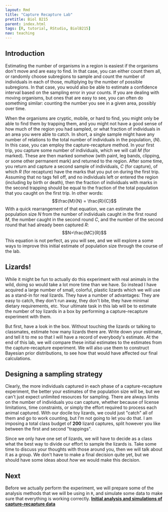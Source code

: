 ```yaml
---
layout: Rmd
title: "Capture Recapture Lab"
pretitle: Biol B215
parent: index.html
tags: [R, tutorial, RStudio, BiolB215]
nav: teaching
---
```






## Introduction
Estimating the number of organisms in a region is easiest if the organisms don't move and are easy to find. In that case, you can either count them all, or randomly choose subregions to sample and  count the number of individuals in each of those, multiplying by the number of possible subregions. In that case, you would also be able to estimate a confidence interval based on the sampling error in your counts. If you are dealing with moving organisms, but ones that are easy to see, you can often do something similar: counting the number you see in a given area, possibly over time.

When the organisms are cryptic, mobile, or hard to find, you might only be able to find them by trapping them, and you might not have a good sense of how much of the region you had sampled, or what fraction of individuals in an area you were able to catch. In short, a single sample might have any number of relations to the total number of individuals in the population, ($N$).  In this case, you can employ the capture-recapture method. In your first trip, you capture some number of individuals, which we will call $M$ (for marked). These are then marked somehow (with paint, leg bands, clipping, or some other permanent mark) and returned to the region. After some time, you return and capture a second sample of individuals, $C$ (for capture), of which $R$ (for recapture) have the marks that you put on during the first trip. Assuming that no tags fell off, and no individuals left or entered the region (including by birth or death), then the fraction of individuals with marks in the second trapping should be equal to the fraction of the total population that you caught on the first trip. In other words:
$$\frac{M}{N} = \frac{R}{C}$$
With a quick rearrangement of that equation, we can estimate the population size $N$ from the number of individuals caught in the first round $M$, the number caught in the second round $C$, and the number of the second round that had already been captured $R$:
$$N=\frac{MC}{R}$$
This equation is not perfect, as you will see, and we will explore a some ways to improve this initial estimate of population size through the course of the lab.

## Lizards!
While it might be fun to actually do this experiment with real animals in the wild, doing so would take a lot more time than we have. So instead I have acquired a large number of small, colorful, plastic lizards which we will use as a stand-in for real lizards. They have a number of advantages: They are easy to catch, they don't run away, they don't bite, they have minimal dietary requirements, etc. Your ultimate task in this lab will be to estimate the number of toy lizards in a box by performing a capture-recapture experiment with them.

But first, have a look in the box. Without touching the lizards or talking to classmates, estimate how many lizards there are. Write down your estimate, and tell it to me so that I will have a record of everybody's estimate. At the end of this lab, we will compare these initial estimates to the estimates from the capture-recapture experiment. We will also use them to construct Bayesian prior distributions, to see how that would have affected our final calculations.


## Designing a sampling strategy
Clearly, the more individuals captured in each phase of a capture-recapture experiment, the better your estimates of the population size will be, but we can't just expect unlimited resources for sampling.  There are always limits on the number of individuals you can capture, whether because of license limitations, time constraints, or simply the effort required to process each animal captured. With our docile toy lizards, we could just "catch" all of them and go to work counting, but I'm not going to let you do that. I am imposing a total class budget of **200** lizard captures, split however you like between the first and second "trappings". 

Since we only have one set of lizards, we will have to decide as a class what the best way to divide our effort to sample the lizards is. Take some time to discuss your thoughts with those around you, then we will talk about it as a group. We don't have to make a final decision quite yet, but we should have some ideas about *how* we would make this decision.

## Next
Before we actually perform the experiment, we will prepare some of the analysis methods that we will be using in `R`, and simulate some data to make sure that everything is working correctly.
**[Initial analysis and simulations of capture-recapture data](capture_recapture2.html)**

